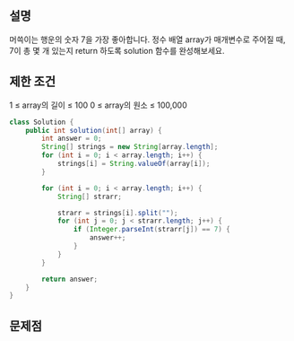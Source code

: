 
## 설명 
머쓱이는 행운의 숫자 7을 가장 좋아합니다. 정수 배열 array가 매개변수로 주어질 때, 
7이 총 몇 개 있는지 return 하도록 solution 함수를 완성해보세요.

## 제한 조건
1 ≤ array의 길이 ≤ 100
0 ≤ array의 원소 ≤ 100,000

``` java
class Solution {
    public int solution(int[] array) {
        int answer = 0;
        String[] strings = new String[array.length];
        for (int i = 0; i < array.length; i++) {
            strings[i] = String.valueOf(array[i]);
        }

        for (int i = 0; i < array.length; i++) {
            String[] strarr;

            strarr = strings[i].split("");
            for (int j = 0; j < strarr.length; j++) {
                if (Integer.parseInt(strarr[j]) == 7) {
                    answer++;
                }
            }
        }

        return answer;
    }
}
```
## 문제점
